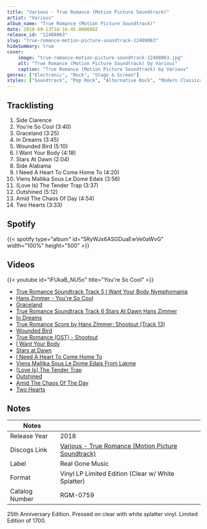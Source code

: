 ```yaml
---
title: "Various - True Romance (Motion Picture Soundtrack)"
artist: "Various"
album_name: "True Romance (Motion Picture Soundtrack)"
date: 2018-09-13T18:16:45.000000Z
release_id: "12488063"
slug: "true-romance-motion-picture-soundtrack-12488063"
hideSummary: true
cover:
    image: "true-romance-motion-picture-soundtrack-12488063.jpg"
    alt: "True Romance (Motion Picture Soundtrack) by Various"
    caption: "True Romance (Motion Picture Soundtrack) by Various"
genres: ["Electronic", "Rock", "Stage & Screen"]
styles: ["Soundtrack", "Pop Rock", "Alternative Rock", "Modern Classical", "Euro House"]
---
```


## Tracklisting
1. Side Clarence
2. You're So Cool (3:40)
3. Graceland (3:25)
4. In Dreams (3:45)
5. Wounded Bird (5:10)
6. I Want Your Body (4:18)
7. Stars At Dawn (2:04)
8. Side Alabama
9. I Need A Heart To Come Home To (4:20)
10. Viens Mallika Sous Le Dome Edais (3:56)
11. (Love Is) The Tender Trap (3:37)
12. Outshined (5:12)
13. Amid The Chaos Of Day (4:54)
14. Two Hearts (3:33)


## Spotify
{{< spotify type="album" id="5RyWJx6ASGDuaEwVe0aWvG" width="100%" height="500" >}}



## Videos
{{< youtube id="lFUkaB_NU5o" title="You're So Cool" >}}
- [True Romance Soundtrack Track 5 I Want Your Body Nymphomania](https://www.youtube.com/watch?v=RalIJp1jL6M)
- [Hans Zimmer - You're So Cool](https://www.youtube.com/watch?v=bayyRPSXGq0)
- [Graceland](https://www.youtube.com/watch?v=HtcpPIhmNHo)
- [True Romance Soundtrack Track 6 Stars At Dawn Hans Zimmer](https://www.youtube.com/watch?v=Dx1VZnMv2A8)
- [In Dreams](https://www.youtube.com/watch?v=xFlKHvkOmSQ)
- [True Romance Score by Hans ZImmer: Shootout (Track 13)](https://www.youtube.com/watch?v=dhdUZzbeSZY)
- [Wounded Bird](https://www.youtube.com/watch?v=eUDwnzeGgA0)
- [True Romance (OST) - Shootout](https://www.youtube.com/watch?v=vWJ6wu22I30)
- [I Want Your Body](https://www.youtube.com/watch?v=jVLJAsPx7EI)
- [Stars at Dawn](https://www.youtube.com/watch?v=o9gvZA-dJM8)
- [I Need A Heart To Come Home To](https://www.youtube.com/watch?v=EOI3_ckWzb0)
- [Viens Mallika Sous Le Dome Edais From Lakme](https://www.youtube.com/watch?v=WwcWDjOrh2M)
- [[Love Is] The Tender Trap](https://www.youtube.com/watch?v=Q3o1T5DY_JQ)
- [Outshined](https://www.youtube.com/watch?v=jBq_tFvtzEI)
- [Amid The Chaos Of The Day](https://www.youtube.com/watch?v=eFZm0oOi2Oc)
- [Two Hearts](https://www.youtube.com/watch?v=gQ4bRyK3JEo)

## Notes
| Notes          |             |
| ---------------| ----------- |
| Release Year   | 2018 |
| Discogs Link   | [Various - True Romance (Motion Picture Soundtrack)](https://www.discogs.com/release/12488063-Various-True-Romance-Motion-Picture-Soundtrack) |
| Label          | Real Gone Music |
| Format         | Vinyl LP Limited Edition (Clear w/ White Splatter) |
| Catalog Number | RGM-0759 |

25th Anniversary Edition.
Pressed on clear with white splatter vinyl.
Limited Edition of 1700.
